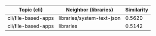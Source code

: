 | Topic (cli) | Neighbor (libraries) | Similarity |
|-------------|-------------------|------------|
| cli/file-based-apps | libraries/system-text-json | 0.5620 |
| cli/file-based-apps | libraries | 0.5142 |
